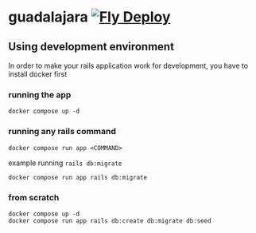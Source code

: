 # guadalajara [![Fly Deploy](https://github.com/sicksid/guadalajara/actions/workflows/main.yml/badge.svg)](https://github.com/sicksid/guadalajara/actions/workflows/main.yml)

## Using development environment

In order to make your rails application work for development, you have to install docker first

### running the app

`docker compose up -d`

### running any rails command

`docker compose run app <COMMAND>`

example running `rails db:migrate`

`docker compose run app rails db:migrate`


### from scratch

```
docker compose up -d
docker compose run app rails db:create db:migrate db:seed
```

